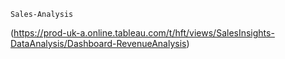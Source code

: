     Sales-Analysis
(https://prod-uk-a.online.tableau.com/t/hft/views/SalesInsights-DataAnalysis/Dashboard-RevenueAnalysis)
